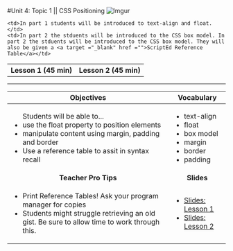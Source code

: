#Unit 4: Topic 1 || CSS Positioning
 ![Imgur](https://i.imgur.com/ghMzqaf.png)
 
<table>
<tr>
	<th>Lesson 1 (45 min)</th>
	<th>Lesson 2 (45 min)</th>
</tr>
<tr>

	<td>In part 1 students will be introduced to text-align and float. </td>
	<td>In part 2 the stduents will be introduced to the CSS box model. In part 2 the stduents will be introduced to the CSS box model. They will also be given a <a target ="_blank" href ="">ScriptEd Reference Table</a></td>
</tr>
</table>

***


| Objectives | Vocabulary |
|-------|-------|
| <ul>Students will be able to...<li> use the float property to position elements</li> <li>manipulate content using margin, padding and border</li> <li>Use a reference table to assit in syntax recall</li> </ul>  | <ul> <li>text-align</li> <li>float</li> <li>box model</li> <li>margin</li><li>border</li><li>padding</li></ul> | 
| <center> **Teacher Pro Tips** </center> |<center> **Slides** </center> |
|<ul><li>Print Reference Tables! Ask your program manager for copies</li> <li>Students might struggle retrieving an old gist. Be sure to allow time to work through this.</li></ul>| <ul><li><a href = "https://docs.google.com/presentation/d/1Janj66gaRWaXFtr9EnxK2l7LBk-_CnH4EUnf0YtPI-k/edit#slide=id.g12ee5b58a7_0_0" target="_blank">Slides: Lesson 1</a></li> <li> <a href = "https://docs.google.com/presentation/d/1Janj66gaRWaXFtr9EnxK2l7LBk-_CnH4EUnf0YtPI-k/edit#slide=id.g1349ad4351_0_149" target="_blank">Slides: Lesson 2</a></li></ul> |


